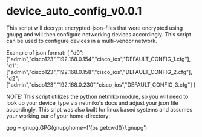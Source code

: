 # device_auto_config_v0.0.1

This script will decrypt encrypted-json-files that were encrypted using gnupg and will then configure networking devices accordingly. This script can be used to configure devices in a multi-vendor network.

Example of json format:
{
    "d0":["admin","cisco123","192.168.0.154","cisco_ios","DEFAULT_CONFIG_1.cfg"],
    "d1":["admin","cisco123","192.168.0.158","cisco_ios","DEFAULT_CONFIG_2.cfg"],
    "d2":["admin","cisco123","192.168.0.230","cisco_ios","DEFAULT_CONFIG_3.cfg"]
}

NOTE: This script utilizes the python netmiko module, so you will need to look up your device_type via netmiko's docs and adjust your json file accordingly. This sript was also built for linux based systems and assumes your working our of your home-directory:

gpg = gnupg.GPG(gnupghome=f'{os.getcwd()}/.gnupg')
